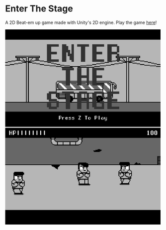 # Enter The Stage
A 2D Beat-em up game made with Unity's 2D engine. Play the game [here](https://johncoding.itch.io/enter-the-stage)!

<img src="titleScreen.PNG" width="500">
<img src="sceneOne.PNG" width="500">
